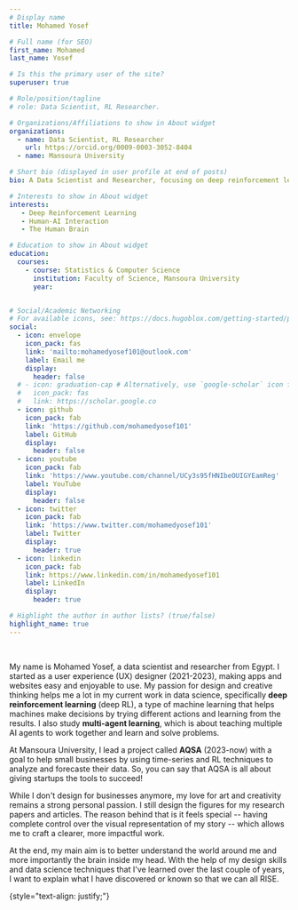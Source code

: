 ```yaml
---
# Display name
title: Mohamed Yosef

# Full name (for SEO)
first_name: Mohamed
last_name: Yosef

# Is this the primary user of the site?
superuser: true

# Role/position/tagline
# role: Data Scientist, RL Researcher.

# Organizations/Affiliations to show in About widget
organizations:
  - name: Data Scientist, RL Researcher
    url: https://orcid.org/0009-0003-3052-8404
  - name: Mansoura University

# Short bio (displayed in user profile at end of posts)
bio: A Data Scientist and Researcher, focusing on deep reinforcement learning, human-AI interaction, and human brain.

# Interests to show in About widget
interests:
   - Deep Reinforcement Learning
   - Human-AI Interaction
   - The Human Brain 

# Education to show in About widget
education:
  courses:
    - course: Statistics & Computer Science
      institution: Faculty of Science, Mansoura University
      year: 


# Social/Academic Networking
# For available icons, see: https://docs.hugoblox.com/getting-started/page-builder/#icons
social:
  - icon: envelope
    icon_pack: fas
    link: 'mailto:mohamedyosef101@outlook.com'
    label: Email me
    display: 
      header: false
  # - icon: graduation-cap # Alternatively, use `google-scholar` icon from `ai` icon pack
  #   icon_pack: fas
  #   link: https://scholar.google.co
  - icon: github
    icon_pack: fab
    link: 'https://github.com/mohamedyosef101'
    label: GitHub
    display:
      header: false
  - icon: youtube
    icon_pack: fab
    link: 'https://www.youtube.com/channel/UCy3s95fHNIbeOUIGYEamReg'
    label: YouTube 
    display: 
      header: false
  - icon: twitter
    icon_pack: fab
    link: 'https://www.twitter.com/mohamedyosef101'
    label: Twitter
    display: 
      header: true
  - icon: linkedin
    icon_pack: fab
    link: https://www.linkedin.com/in/mohamedyosef101
    label: LinkedIn
    display: 
      header: true

# Highlight the author in author lists? (true/false)
highlight_name: true
---
```


<br>

My name is Mohamed Yosef, a data scientist and researcher from Egypt. I started as a user experience (UX) designer (2021-2023), making apps and websites easy and enjoyable to use. 
My passion for design and creative thinking helps me a lot in my current work in data science, specifically  **deep reinforcement learning** (deep RL), a type of machine learning that helps machines make decisions by trying different actions and learning from the results. I also study **multi-agent learning**, which is about teaching multiple AI agents to work together and learn and solve problems. 

At Mansoura University, I lead a project called **AQSA** (2023-now) with a goal to help small businesses by using time-series and RL techniques to analyze and forecaste their data. So, you can say that AQSA is all about giving startups the tools to succeed!

While I don't design for businesses anymore, my love for art and creativity remains a strong personal passion. I still design the figures for my research papers and articles. The reason behind that is it feels special -- having complete control over the visual representation of my story -- which allows me to craft a clearer, more impactful work.

At the end, my main aim is to better understand the world around me and more importantly the brain inside my head. With the help of my design skills and data science techniques that I've learned over the last couple of years, I want to explain what I have discovered or known so that we can all RISE.

{style="text-align: justify;"}
